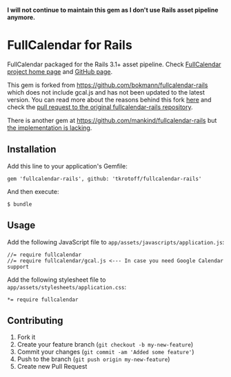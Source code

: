**I will not continue to maintain this gem as I don't use Rails asset pipeline anymore.**

# FullCalendar for Rails

FullCalendar packaged for the Rails 3.1+ asset pipeline.
Check [FullCalendar project home page](http://arshaw.com/fullcalendar/) and [GitHub page](https://github.com/arshaw/fullcalendar).

This gem is forked from https://github.com/bokmann/fullcalendar-rails which does not include gcal.js and has not been updated to the latest version.
You can read more about the reasons behind this fork [here](https://github.com/bokmann/fullcalendar-rails/commit/0b1b3506ce81cab733fb840749852eafc626e593#commitcomment-1416352) and check the [pull request to the original fullcalendar-rails repository](https://github.com/bokmann/fullcalendar-rails/pull/3).

There is another gem at https://github.com/mankind/fullcalendar-rails but [the implementation is lacking](https://github.com/mankind/fullcalendar-rails/issues/3).

## Installation

Add this line to your application's Gemfile:

    gem 'fullcalendar-rails', github: 'tkrotoff/fullcalendar-rails'

And then execute:

    $ bundle

## Usage

Add the following JavaScript file to `app/assets/javascripts/application.js`:

    //= require fullcalendar
    //= require fullcalendar/gcal.js <--- In case you need Google Calendar support

Add the following stylesheet file to `app/assets/stylesheets/application.css`:

    *= require fullcalendar

## Contributing

1. Fork it
2. Create your feature branch (`git checkout -b my-new-feature`)
3. Commit your changes (`git commit -am 'Added some feature'`)
4. Push to the branch (`git push origin my-new-feature`)
5. Create new Pull Request
